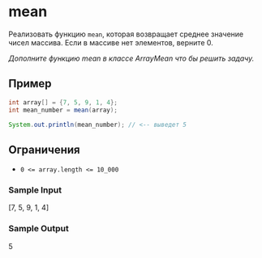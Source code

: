 # mean
Реализовать функцию ```mean```, которая возвращает среднее значение чисел массива. Если в массиве нет элементов, верните 0.

_Дополните функцию mean в классе ArrayMean что бы решить задачу._

## Пример
```java
int array[] = {7, 5, 9, 1, 4};
int mean_number = mean(array);

System.out.println(mean_number); // <-- выведет 5
```

## Ограничения
* ```0 <= array.length <= 10_000```

### Sample Input
[7, 5, 9, 1, 4]

### Sample Output
5
